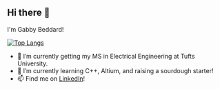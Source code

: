 ## Hi there 👋
I'm Gabby Beddard!

[![Top Langs](https://github-readme-stats.vercel.app/api/top-langs/?username=gmbeddard)](https://github.com/anuraghazra/github-readme-stats)

- 🔭 I’m currently getting my MS in Electrical Engineering at Tufts University.
- 🌱 I’m currently learning C++, Altium, and raising a sourdough starter!
- 📫 Find me on [LinkedIn](https://www.linkedin.com/in/gabrielle-beddard/)!
